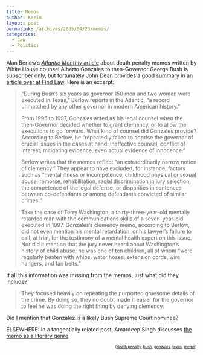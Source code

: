 ```yaml
---
title: Memos
author: Kerim
layout: post
permalink: /archives/2005/04/23/memos/
categories:
  - Law
  - Politics
---
```

Alan Berlow&#8217;s <a href="http://www.theatlantic.com/doc/prem/200307/berlow" onclick="_gaq.push(['_trackEvent', 'outbound-article', 'http://www.theatlantic.com/doc/prem/200307/berlow', 'Atlantic Monthly article']);" ><em>Atlantic Monthly</em> article</a> about death penalty memos written by White House counsel Alberto Gonzales to then-Governor George Bush is subscriber only, but fortunately John Dean provides a good summary in <a href="http://writ.news.findlaw.com/scripts/printer_friendly.pl?page=/dean/20030620.html" onclick="_gaq.push(['_trackEvent', 'outbound-article', 'http://writ.news.findlaw.com/scripts/printer_friendly.pl?page=/dean/20030620.html', 'an article over at Find Law']);" >an article over at Find Law</a>. Here is an excerpt:

> &#8220;During Bush&#8217;s six years as governor 150 men and two women were executed in Texas,&#8221; Berlow reports in the Atlantic, &#8220;a record unmatched by any other governor in modern American history.&#8221;
> 
> From 1995 to 1997, Gonzales acted as his legal counsel when the then-Governor decided whether to grant clemency, or to allow the executions to go forward. What kind of counsel did Gonzales provide? According to Berlow, he &#8220;repeatedly failed to apprise the governor of crucial issues in the cases at hand: ineffective counsel, conflict of interest, mitigating evidence, even actual evidence of innocence.&#8221;
> 
> Berlow writes that the memos reflect &#8220;an extraordinarily narrow notion of clemency.&#8221; They appear to have excluded, for instance, factors such as &#8220;mental illness or incompetence, childhood physical or sexual abuse, remorse, rehabilitation, racial discrimination in jury selection, the competence of the legal defense, or disparities in sentences between co-defendants or among defendants convicted of similar crimes.&#8221;
> 
> Take the case of Terry Washington, a thirty-three-year-old mentally retarded man with the communications skills of a seven-year-old executed in 1997. Gonzales&#8217;s clemency memo, according to Berlow, did not even mention his mental retardation, or his lawyer&#8217;s failure to call, at trial, for the testimony of a mental health expert on this issue. Nor did it mention that the jury never heard about Washington&#8217;s history of child abuse; he was one of ten children, all of whom &#8220;were regularly beaten with whips, water hoses, extension cords, wire hangers, and fan belts.&#8221; 

If all this information was missing from the memos, just what did they include?

> They focused heavily on repeating the purported gruesome details of the crime. By doing so, they no doubt made it easier for the governor to feel he was doing the right thing by denying clemency.

Did I mention that Gonzalez is a likely Bush Supreme Court nominee?

ELSEWHERE: In a tangentially related post, Amardeep Singh discusses <a href="http://www.lehigh.edu/%7Eamsp/2005/04/composition-without-rhetoric-john.html" onclick="_gaq.push(['_trackEvent', 'outbound-article', 'http://www.lehigh.edu/%7Eamsp/2005/04/composition-without-rhetoric-john.html', 'the memo as a literary genre']);" >the memo as a literary genre</a>.

<div style="text-align:right;">
  <span style="font-size:x-small;">{<a href="http://technorati.com/tag/death penalty" onclick="_gaq.push(['_trackEvent', 'outbound-article', 'http://technorati.com/tag/death penalty', 'death penalty']);"  rel="tag">death penalty</a>, <a href="http://technorati.com/tag/bush" onclick="_gaq.push(['_trackEvent', 'outbound-article', 'http://technorati.com/tag/bush', 'bush']);"  rel="tag">bush</a>, <a href="http://technorati.com/tag/gonzales" onclick="_gaq.push(['_trackEvent', 'outbound-article', 'http://technorati.com/tag/gonzales', 'gonzales']);"  rel="tag">gonzales</a>, <a href="http://technorati.com/tag/texas" onclick="_gaq.push(['_trackEvent', 'outbound-article', 'http://technorati.com/tag/texas', 'texas']);"  rel="tag">texas</a>, <a href="http://technorati.com/tag/memo" onclick="_gaq.push(['_trackEvent', 'outbound-article', 'http://technorati.com/tag/memo', 'memo']);"  rel="tag">memo</a>}</span>


